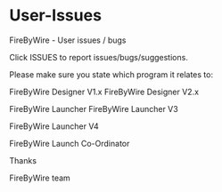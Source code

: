 # User-Issues
FireByWire - User issues / bugs

Click ISSUES to report issues/bugs/suggestions.

Please make sure you state which program it relates to:

FireByWire Designer V1.x
FireByWire Designer V2.x

FireByWire Launcher
FireByWire Launcher V3

FireByWire Launcher V4

FireByWire Launch Co-Ordinator

Thanks

FireByWire team

